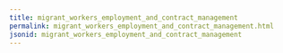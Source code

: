 ```yaml
---
title: migrant_workers_employment_and_contract_management
permalink: migrant_workers_employment_and_contract_management.html
jsonid: migrant_workers_employment_and_contract_management
---
```

